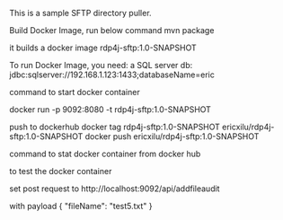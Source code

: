 This is a sample SFTP directory puller.

Build Docker Image, run below command
mvn package

it builds a docker image rdp4j-sftp:1.0-SNAPSHOT




To run Docker Image, you need:
a SQL server db: jdbc:sqlserver://192.168.1.123:1433;databaseName=eric

command to start docker container

docker run -p 9092:8080 -t rdp4j-sftp:1.0-SNAPSHOT

push to dockerhub
docker tag rdp4j-sftp:1.0-SNAPSHOT ericxilu/rdp4j-sftp:1.0-SNAPSHOT
docker push ericxilu/rdp4j-sftp:1.0-SNAPSHOT

command to stat docker container from docker hub

to test the docker container

set post request to
http://localhost:9092/api/addfileaudit

with payload
{
"fileName": "test5.txt"
}